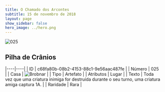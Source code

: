 ```yaml
---
title: O Chamado dos Arcontes
subtitle: 15 de novembro de 2018
layout: page
show_sidebar: false
hero_image: ../hero.png
---
```


![025](https://cdn.keyforgegame.com/media/card_front/pt/341_025_M6WXP2FVXH53_pt.png)

## Pilha de Crânios

|----|----|
| ID | c68fa80b-08b2-4153-88c1-9e56aac487fe |
| Número | 025 |
| Casa | ![Brobnar](https://archonarcana.com/images/thumb/e/e0/Brobnar.png/22px-Brobnar.png "Brobnar") |
| Tipo | Artefato |
| Atributos | Lugar |
| Texto | Toda vez que uma criatura inimiga  for destruída durante o seu turno,  uma criatura amiga captura 1A. |
| Raridade | Rara |

